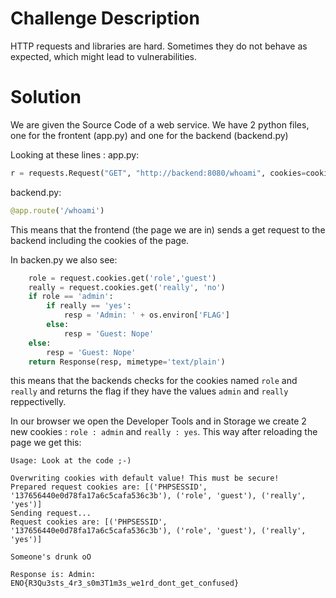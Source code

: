 
# Challenge Description
HTTP requests and libraries are hard. Sometimes they do not behave as expected, which might lead to vulnerabilities.

# Solution
We are given the Source Code of a web service.
We have 2 python files, one for the frontent (app.py) and one for the backend (backend.py)

Looking at these lines  :
app.py:
```python
r = requests.Request("GET", "http://backend:8080/whoami", cookies=cookies, headers=headers)
```
backend.py:
```python
@app.route('/whoami')
```

This means that the frontend (the page we are in) sends a get request to the backend including the cookies of the page.

In backen.py we also see:
```python
	role = request.cookies.get('role','guest')
	really = request.cookies.get('really', 'no')
	if role == 'admin':
		if really == 'yes':
			resp = 'Admin: ' + os.environ['FLAG']
		else:
			resp = 'Guest: Nope'
	else:
		resp = 'Guest: Nope'
	return Response(resp, mimetype='text/plain')

```

this means that the backends checks for the cookies named `role` and `really` and returns the flag if they have the values `admin` and `really` reppectivelly.

In our browser we open the Developer Tools and in Storage we create 2 new cookies : 
`role : admin` and `really : yes`. This way after reloading the page we get this:

``` text
Usage: Look at the code ;-)

Overwriting cookies with default value! This must be secure!
Prepared request cookies are: [('PHPSESSID', '137656440e0d78fa17a6c5cafa536c3b'), ('role', 'guest'), ('really', 'yes')]
Sending request...
Request cookies are: [('PHPSESSID', '137656440e0d78fa17a6c5cafa536c3b'), ('role', 'guest'), ('really', 'yes')]

Someone's drunk oO

Response is: Admin: ENO{R3Qu3sts_4r3_s0m3T1m3s_we1rd_dont_get_confused}
```
